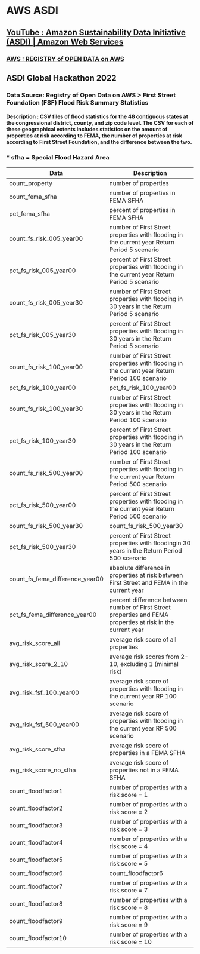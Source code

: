 # AWS ASDI

## [YouTube : Amazon Sustainability Data Initiative (ASDI) | Amazon Web Services](https://www.youtube.com/watch?v=c4Nd8ydxVpI&t=6s)


### [AWS : REGISTRY of OPEN DATA on AWS](https:/registry.opendata.aws/collab/asdi/)

## ASDI Global Hackathon 2022



### Data Source: Registry of Open Data on AWS > First Street Foundation (FSF) Flood Risk Summary Statistics 
#### Description : CSV files of flood statistics for the 48 contiguous states at the congressional district, county, and zip code level. The CSV for each of these geographical extents includes statistics on the amount of properties at risk according to FEMA, the number of properties at risk according to First Street Foundation, and the difference between the two.



### * sfha = Special Flood Hazard Area

| Data | Description |
| ----------- | ----------- |
| count_property | number of properties |
| count_fema_sfha | number of properties in FEMA SFHA |
| pct_fema_sfha | percent of properties in FEMA SFHA |
| count_fs_risk_005_year00 | number of First Street properties with flooding in the current year Return Period 5 scenario |
| pct_fs_risk_005_year00 | percent of First Street  properties with flooding in the current year Return Period 5 scenario |
| count_fs_risk_005_year30 | number of First Street properties with flooding in 30 years in the Return Period 5 scenario |
| pct_fs_risk_005_year30 | percent of First Street properties with flooding in 30 years in the Return Period 5 scenario |
| count_fs_risk_100_year00 | number of First Street properties with flooding in the current year Return Period 100 scenario |
| pct_fs_risk_100_year00 | pct_fs_risk_100_year00 |
| count_fs_risk_100_year30 | number of First Street properties with flooding in 30 years in the Return Period 100 scenario |
| pct_fs_risk_100_year30 | percent of First Street properties with flooding in 30 years in the Return Period 100 scenario |
| count_fs_risk_500_year00 | number of First Street properties with flooding in the current year Return Period 500 scenario |
| pct_fs_risk_500_year00 | percent of First Street properties with flooding in the current year Return Period 500 scenario |
| count_fs_risk_500_year30 | count_fs_risk_500_year30 |
| pct_fs_risk_500_year30 | percent of First Street properties with floodingin 30 years in the Return Period 500 scenario |
| count_fs_fema_difference_year00 | absolute difference in properties at risk between First Street and FEMA in the current year |
| pct_fs_fema_difference_year00 | percent difference between number of First Street properties and FEMA properties at risk in the current year |
| avg_risk_score_all | average risk score of all properties |
| avg_risk_score_2_10 | average risk scores from 2-10, excluding 1 (minimal risk) |
| avg_risk_fsf_100_year00 | average risk score of properties with flooding in the current year RP 100 scenario |
| avg_risk_fsf_500_year00 | average risk score of properties with flooding in the current year RP 500 scenario |
| avg_risk_score_sfha | average risk score of properties in a FEMA SFHA |
| avg_risk_score_no_sfha | average risk score of properties not in a FEMA SFHA |
| count_floodfactor1 | number of properties with a risk score = 1 |
| count_floodfactor2 | number of properties with a risk score = 2 |
| count_floodfactor3 | number of properties with a risk score = 3 |
| count_floodfactor4 | number of properties with a risk score = 4 |
| count_floodfactor5 | number of properties with a risk score = 5 |
| count_floodfactor6 | count_floodfactor6 |
| count_floodfactor7 | number of properties with a risk score = 7 |
| count_floodfactor8 | number of properties with a risk score = 8 |
| count_floodfactor9 | number of properties with a risk score = 9 |
| count_floodfactor10 | number of properties with a risk score = 10 |